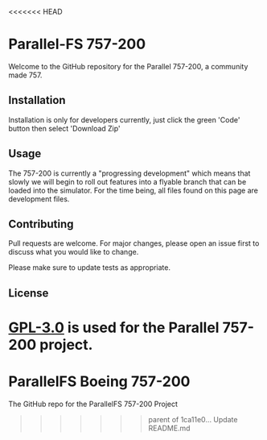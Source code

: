 <<<<<<< HEAD
# Parallel-FS 757-200

Welcome to the GitHub repository for the Parallel 757-200, a community made 757.

## Installation

Installation is only for developers currently, just click the green 'Code' button then select 'Download Zip'

## Usage

The 757-200 is currently a "progressing development" which means that slowly we will begin to roll out features into a flyable branch that can be loaded into the simulator. For the time being, all files found on this page are development files. 

## Contributing
Pull requests are welcome. For major changes, please open an issue first to discuss what you would like to change.

Please make sure to update tests as appropriate.

## License
[GPL-3.0](https://choosealicense.com/licenses/gpl-3.0/) is used for the Parallel 757-200 project. 
=======
# ParallelFS Boeing 757-200
The GitHub repo for the ParallelFS 757-200 Project
>>>>>>> parent of 1ca11e0... Update README.md
